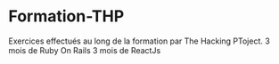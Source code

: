 # Formation-THP

Exercices effectués au long de la formation par The Hacking PToject.
3 mois de Ruby On Rails
3 mois de ReactJs
